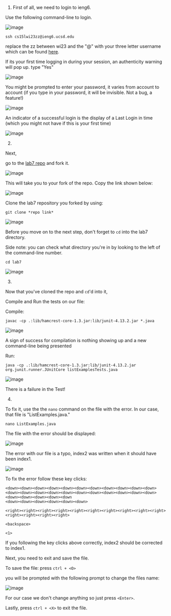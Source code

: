 1)  First of all, we need to login to ieng6.

Use the following command-line to login.




![image](https://user-images.githubusercontent.com/89693979/221756372-1b18ff4b-ed68-4164-ab1f-1731c5c5c9b7.png)



```
ssh cs15lwi23zz@ieng6.ucsd.edu
```



replace the zz between wi23 and the "@" with your three letter username which can be found [here](https://sdacs.ucsd.edu/~icc/index.php).

If its your first time logging in during your session, an authenticity warning will pop up. type "Yes"



![image](https://user-images.githubusercontent.com/89693979/221757252-191ffb66-bf7b-4bdd-be1f-d3757f4f380c.png)



You might be prompted to enter your password, it varies from account to account (if you type in your password, it will be invisible. Not a bug, a feature!)



![image](https://user-images.githubusercontent.com/89693979/221756908-42c23c5a-198b-46d2-aac2-ce30ffa880a6.png)



An indicator of a successful login is the display of a Last Login in time (which you might not have if this is your first time)

![image](https://user-images.githubusercontent.com/89693979/221757167-1692a7f9-4fc1-4967-95b8-388eb9a741ff.png)


2)

Next,

go to the [lab7 repo](https://github.com/ucsd-cse15l-w23/lab7) and fork it.

![image](https://user-images.githubusercontent.com/89693979/221758355-883c4e98-f4c4-49cc-88ef-94124f16ebf2.png)


This will take you to your fork of the repo. Copy the link shown below:

![image](https://user-images.githubusercontent.com/89693979/221758453-489dc145-d882-4f7f-8173-2bd5d689e783.png)



Clone the lab7 repository you forked by using:

```
git clone *repo link*
```

![image](https://user-images.githubusercontent.com/89693979/221758981-e4cc67af-99e2-419d-8c0f-08be47a70da6.png)


Before you move on to the next step, don't forget to ```cd``` into the lab7 directory.

Side note: you can check what directory you're in by looking to the left of the command-line number.


```
cd lab7
```



![image](https://user-images.githubusercontent.com/89693979/221759463-3f30595c-e3d1-479c-b22f-d7c92c9cfa79.png)


3)


Now that you've cloned the repo and ```cd```'d into it,



Compile and Run the tests on our file:


Compile:


```
javac -cp .:lib/hamcrest-core-1.3.jar:lib/junit-4.13.2.jar *.java
```

![image](https://user-images.githubusercontent.com/89693979/221759880-3df65dab-f981-40b7-8c3d-65e75aee0f22.png)


A sign of success for compilation is nothing showing up and a new command-line being presented




Run:

```
java -cp .:lib/hamcrest-core-1.3.jar:lib/junit-4.13.2.jar org.junit.runner.JUnitCore listExamplesTests.java
```

![image](https://user-images.githubusercontent.com/89693979/221760110-b7460468-9258-468e-9905-aeca5c26b1d7.png)



There is a failure in the Test!


4)

To fix it, use the the ```nano``` command on the file with the error. In our case, that file is "ListExamples.java."


```
nano ListExamples.java
```

The file with the error should be displayed:

![image](https://user-images.githubusercontent.com/89693979/221760720-bf559bd9-d3f7-4b8b-8579-da7706bcb664.png)


The error with our file is a typo, index2 was written when it should have been index1.

![image](https://user-images.githubusercontent.com/89693979/221760981-03b645f7-ef3a-45bb-ac1d-0822a89a44e7.png)

To fix the error follow these key clicks:

```
<down><down><down><down><down><down><down><down><down><down><down><down><down><down><down><down><down><down><down><down><down><down><down><down><down><down><down
<down><down><down><down><down><down>

<right><right><right><right><right><right><right><right><right><right><right><right><right><right>

<backspace>

<1>
```

If you following the key clicks above correctly, index2 should be corrected to index1.


Next, you need to exit and save the file.


To save the file: press ```ctrl + <O>```

you will be prompted with the following prompt to change the files name:


![image](https://user-images.githubusercontent.com/89693979/221763900-63de09ab-57be-49b1-a0ba-e6c7fdadb749.png)

For our case we don't change anything so just press ```<Enter>```.

Lastly, press ```ctrl + <X>``` to exit the file.



























